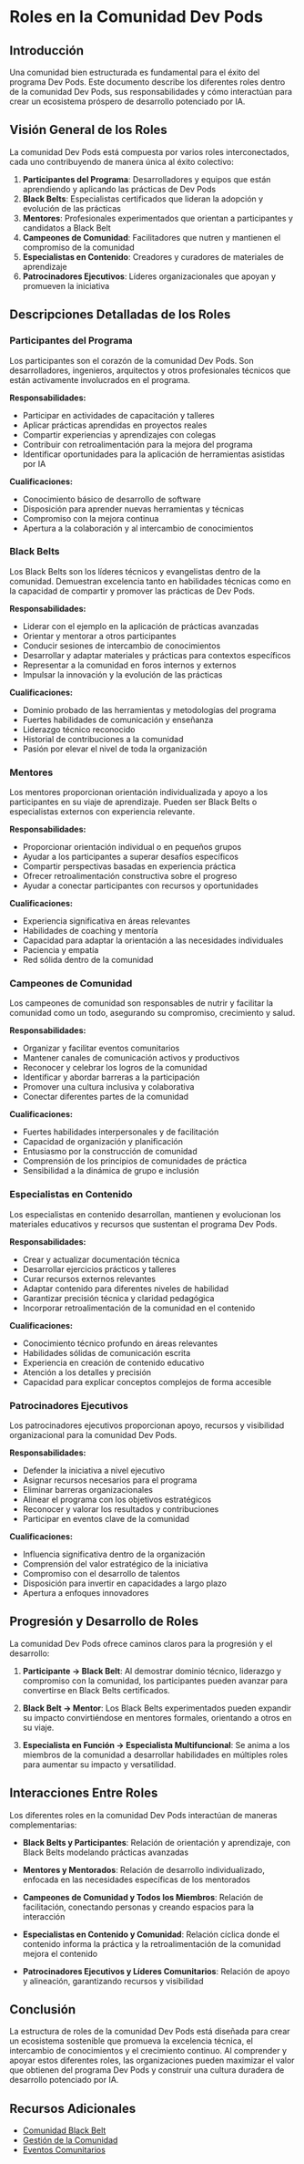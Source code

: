 <!--
Original file: /docs/community/roles.md
English version: 2023-03-20
Last translation update: 2023-03-24
Translated by: AI Assistant
-->

# Roles en la Comunidad Dev Pods

## Introducción

Una comunidad bien estructurada es fundamental para el éxito del programa Dev Pods. Este documento describe los diferentes roles dentro de la comunidad Dev Pods, sus responsabilidades y cómo interactúan para crear un ecosistema próspero de desarrollo potenciado por IA.

## Visión General de los Roles

La comunidad Dev Pods está compuesta por varios roles interconectados, cada uno contribuyendo de manera única al éxito colectivo:

1. **Participantes del Programa**: Desarrolladores y equipos que están aprendiendo y aplicando las prácticas de Dev Pods
2. **Black Belts**: Especialistas certificados que lideran la adopción y evolución de las prácticas
3. **Mentores**: Profesionales experimentados que orientan a participantes y candidatos a Black Belt
4. **Campeones de Comunidad**: Facilitadores que nutren y mantienen el compromiso de la comunidad
5. **Especialistas en Contenido**: Creadores y curadores de materiales de aprendizaje
6. **Patrocinadores Ejecutivos**: Líderes organizacionales que apoyan y promueven la iniciativa

## Descripciones Detalladas de los Roles

### Participantes del Programa

Los participantes son el corazón de la comunidad Dev Pods. Son desarrolladores, ingenieros, arquitectos y otros profesionales técnicos que están activamente involucrados en el programa.

**Responsabilidades:**
- Participar en actividades de capacitación y talleres
- Aplicar prácticas aprendidas en proyectos reales
- Compartir experiencias y aprendizajes con colegas
- Contribuir con retroalimentación para la mejora del programa
- Identificar oportunidades para la aplicación de herramientas asistidas por IA

**Cualificaciones:**
- Conocimiento básico de desarrollo de software
- Disposición para aprender nuevas herramientas y técnicas
- Compromiso con la mejora continua
- Apertura a la colaboración y al intercambio de conocimientos

### Black Belts

Los Black Belts son los líderes técnicos y evangelistas dentro de la comunidad. Demuestran excelencia tanto en habilidades técnicas como en la capacidad de compartir y promover las prácticas de Dev Pods.

**Responsabilidades:**
- Liderar con el ejemplo en la aplicación de prácticas avanzadas
- Orientar y mentorar a otros participantes
- Conducir sesiones de intercambio de conocimientos
- Desarrollar y adaptar materiales y prácticas para contextos específicos
- Representar a la comunidad en foros internos y externos
- Impulsar la innovación y la evolución de las prácticas

**Cualificaciones:**
- Dominio probado de las herramientas y metodologías del programa
- Fuertes habilidades de comunicación y enseñanza
- Liderazgo técnico reconocido
- Historial de contribuciones a la comunidad
- Pasión por elevar el nivel de toda la organización

### Mentores

Los mentores proporcionan orientación individualizada y apoyo a los participantes en su viaje de aprendizaje. Pueden ser Black Belts o especialistas externos con experiencia relevante.

**Responsabilidades:**
- Proporcionar orientación individual o en pequeños grupos
- Ayudar a los participantes a superar desafíos específicos
- Compartir perspectivas basadas en experiencia práctica
- Ofrecer retroalimentación constructiva sobre el progreso
- Ayudar a conectar participantes con recursos y oportunidades

**Cualificaciones:**
- Experiencia significativa en áreas relevantes
- Habilidades de coaching y mentoría
- Capacidad para adaptar la orientación a las necesidades individuales
- Paciencia y empatía
- Red sólida dentro de la comunidad

### Campeones de Comunidad

Los campeones de comunidad son responsables de nutrir y facilitar la comunidad como un todo, asegurando su compromiso, crecimiento y salud.

**Responsabilidades:**
- Organizar y facilitar eventos comunitarios
- Mantener canales de comunicación activos y productivos
- Reconocer y celebrar los logros de la comunidad
- Identificar y abordar barreras a la participación
- Promover una cultura inclusiva y colaborativa
- Conectar diferentes partes de la comunidad

**Cualificaciones:**
- Fuertes habilidades interpersonales y de facilitación
- Capacidad de organización y planificación
- Entusiasmo por la construcción de comunidad
- Comprensión de los principios de comunidades de práctica
- Sensibilidad a la dinámica de grupo e inclusión

### Especialistas en Contenido

Los especialistas en contenido desarrollan, mantienen y evolucionan los materiales educativos y recursos que sustentan el programa Dev Pods.

**Responsabilidades:**
- Crear y actualizar documentación técnica
- Desarrollar ejercicios prácticos y talleres
- Curar recursos externos relevantes
- Adaptar contenido para diferentes niveles de habilidad
- Garantizar precisión técnica y claridad pedagógica
- Incorporar retroalimentación de la comunidad en el contenido

**Cualificaciones:**
- Conocimiento técnico profundo en áreas relevantes
- Habilidades sólidas de comunicación escrita
- Experiencia en creación de contenido educativo
- Atención a los detalles y precisión
- Capacidad para explicar conceptos complejos de forma accesible

### Patrocinadores Ejecutivos

Los patrocinadores ejecutivos proporcionan apoyo, recursos y visibilidad organizacional para la comunidad Dev Pods.

**Responsabilidades:**
- Defender la iniciativa a nivel ejecutivo
- Asignar recursos necesarios para el programa
- Eliminar barreras organizacionales
- Alinear el programa con los objetivos estratégicos
- Reconocer y valorar los resultados y contribuciones
- Participar en eventos clave de la comunidad

**Cualificaciones:**
- Influencia significativa dentro de la organización
- Comprensión del valor estratégico de la iniciativa
- Compromiso con el desarrollo de talentos
- Disposición para invertir en capacidades a largo plazo
- Apertura a enfoques innovadores

## Progresión y Desarrollo de Roles

La comunidad Dev Pods ofrece caminos claros para la progresión y el desarrollo:

1. **Participante → Black Belt**: Al demostrar dominio técnico, liderazgo y compromiso con la comunidad, los participantes pueden avanzar para convertirse en Black Belts certificados.

2. **Black Belt → Mentor**: Los Black Belts experimentados pueden expandir su impacto convirtiéndose en mentores formales, orientando a otros en su viaje.

3. **Especialista en Función → Especialista Multifuncional**: Se anima a los miembros de la comunidad a desarrollar habilidades en múltiples roles para aumentar su impacto y versatilidad.

## Interacciones Entre Roles

Los diferentes roles en la comunidad Dev Pods interactúan de maneras complementarias:

- **Black Belts y Participantes**: Relación de orientación y aprendizaje, con Black Belts modelando prácticas avanzadas
  
- **Mentores y Mentorados**: Relación de desarrollo individualizado, enfocada en las necesidades específicas de los mentorados
  
- **Campeones de Comunidad y Todos los Miembros**: Relación de facilitación, conectando personas y creando espacios para la interacción
  
- **Especialistas en Contenido y Comunidad**: Relación cíclica donde el contenido informa la práctica y la retroalimentación de la comunidad mejora el contenido
  
- **Patrocinadores Ejecutivos y Líderes Comunitarios**: Relación de apoyo y alineación, garantizando recursos y visibilidad

## Conclusión

La estructura de roles de la comunidad Dev Pods está diseñada para crear un ecosistema sostenible que promueva la excelencia técnica, el intercambio de conocimientos y el crecimiento continuo. Al comprender y apoyar estos diferentes roles, las organizaciones pueden maximizar el valor que obtienen del programa Dev Pods y construir una cultura duradera de desarrollo potenciado por IA.

## Recursos Adicionales

- [Comunidad Black Belt](./black-belt.md)
- [Gestión de la Comunidad](./management.md)
- [Eventos Comunitarios](./events.md) 
